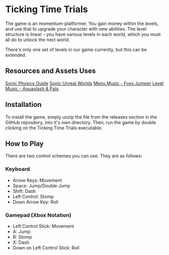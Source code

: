 # Ticking Time Trials
The game is an momentum-platformer. You gain money within the levels, and use that to upgrade your character with new abilities. The level structure is linear - you have various levels in each world, which you must all do to unlock the next world.

There's only one set of levels in our game currently, but this can be extended.

## Resources and Assets Uses

[Sonic Physics Guide](http://info.sonicretro.org/Sonic_Physics_Guide)
[Sonic Unreal Worlds](https://github.com/StreakThunderstorm/Sonic-Unreal-Worlds)
[Menu Music - Foxy Jumper](https://www.youtube.com/watch?v=xK4SPR2DT3k)
[Level Music - Aquaslash & Pals](http://info.sonicretro.org/Aquaslash_%26_Pals)


## Installation
To install the game, simply unzip the file from the releases section in the GitHub repository, into it's own directory. Then, run the game by double clicking on the Ticking Time Trials executable.

## How to Play
There are two control schemes you can use. They are as follows:

### Keyboard
- Arrow Keys: Movement
- Space: Jump/Double Jump
- Shift: Dash
- Left Control: Stomp
- Down Arrow Key: Roll

### Gamepad (Xbox Notation)
- Left Control Stick: Movement
- A: Jump
- B: Stomp
- X: Dash
- Down on Left Control Stick: Roll